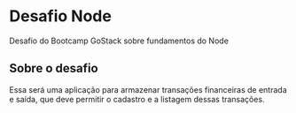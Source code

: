 # Desafio Node
Desafio do Bootcamp GoStack sobre fundamentos do Node

## Sobre o desafio
Essa será uma aplicação para armazenar transações financeiras de entrada e saída, que deve permitir o cadastro e a listagem dessas transações.

